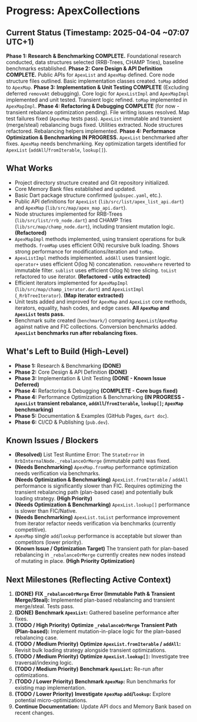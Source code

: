 # Progress: ApexCollections

## Current Status (Timestamp: 2025-04-04 ~07:07 UTC+1)

**Phase 1: Research & Benchmarking COMPLETE.** Foundational research conducted, data structures selected (RRB-Trees, CHAMP Tries), baseline benchmarks established.
**Phase 2: Core Design & API Definition COMPLETE.** Public APIs for `ApexList` and `ApexMap` defined. Core node structure files outlined. Basic implementation classes created. `toMap` added to `ApexMap`.
**Phase 3: Implementation & Unit Testing COMPLETE** (Excluding deferred `removeAt` debugging). Core logic for `ApexListImpl` and `ApexMapImpl` implemented and unit tested. Transient logic refined. `toMap` implemented in `ApexMapImpl`.
**Phase 4: Refactoring & Debugging COMPLETE** (for now - transient rebalance optimization pending). File writing issues resolved. Map test failures fixed (`ApexMap` tests pass). `ApexList` immutable and transient (merge/steal) rebalancing bugs fixed. Utilities extracted. Node structures refactored. Rebalancing helpers implemented.
**Phase 4: Performance Optimization & Benchmarking IN PROGRESS.** `ApexList` benchmarked after fixes. `ApexMap` needs benchmarking. Key optimization targets identified for `ApexList` (`addAll`/`fromIterable`, `lookup[]`).

## What Works

-   Project directory structure created and Git repository initialized.
-   Core Memory Bank files established and updated.
-   Basic Dart package structure confirmed (`pubspec.yaml`, etc.).
-   Public API definitions for `ApexList` (`lib/src/list/apex_list_api.dart`) and `ApexMap` (`lib/src/map/apex_map_api.dart`).
-   Node structures implemented for RRB-Trees (`lib/src/list/rrb_node.dart`) and CHAMP Tries (`lib/src/map/champ_node.dart`), including transient mutation logic. **(Refactored)**
-   `ApexMapImpl` methods implemented, using transient operations for bulk methods. `fromMap` uses efficient O(N) recursive bulk loading. Shows strong performance for modifications/iteration and `toMap`.
-   `ApexListImpl` methods implemented. `addAll` uses transient logic. `operator+` uses efficient O(log N) concatenation. `removeWhere` reverted to immutable filter. `sublist` uses efficient O(log N) tree slicing. `toList` refactored to use iterator. **(Refactored - utils extracted)**
-   Efficient iterators implemented for `ApexMapImpl` (`lib/src/map/champ_iterator.dart`) and `ApexListImpl` (`_RrbTreeIterator`). **(Map iterator extracted)**
-   Unit tests added and improved for `ApexMap` and `ApexList` core methods, iterators, equality, hash codes, and edge cases. **All `ApexMap` and `ApexList` tests pass.**
-   Benchmark suite created (`benchmark/`) comparing `ApexList`/`ApexMap` against native and FIC collections. Conversion benchmarks added. **`ApexList` benchmarks run after rebalancing fixes.**

## What's Left to Build (High-Level)

-   **Phase 1:** Research & Benchmarking **(DONE)**
-   **Phase 2:** Core Design & API Definition **(DONE)**
-   **Phase 3:** Implementation & Unit Testing **(DONE - Known Issue Deferred)**
-   **Phase 4:** Refactoring & Debugging **(COMPLETE - Core bugs fixed)**
-   **Phase 4:** Performance Optimization & Benchmarking **(IN PROGRESS - `ApexList` transient rebalance, `addAll`/`fromIterable`, `lookup[]`; `ApexMap` benchmarking)**
-   **Phase 5:** Documentation & Examples (GitHub Pages, `dart doc`).
-   **Phase 6:** CI/CD & Publishing (`pub.dev`).

## Known Issues / Blockers

-   **(Resolved)** List Test Runtime Error: The `StateError` in `RrbInternalNode._rebalanceOrMerge` (immutable path) was fixed.
-   **(Needs Benchmarking)** `ApexMap.fromMap` performance optimization needs verification via benchmarks.
-   **(Needs Optimization & Benchmarking)** `ApexList.fromIterable` / `addAll` performance is significantly slower than FIC. Requires optimizing the transient rebalancing path (plan-based case) and potentially bulk loading strategy. **(High Priority)**
-   **(Needs Optimization & Benchmarking)** `ApexList.lookup[]` performance is slower than FIC/Native.
-   **(Needs Benchmarking)** `ApexList.toList` performance improvement from iterator refactor needs verification via benchmarks (currently competitive).
-   `ApexMap` single `add`/`lookup` performance is acceptable but slower than competitors (lower priority).
-   **(Known Issue / Optimization Target)** The transient path for plan-based rebalancing in `_rebalanceOrMerge` currently creates new nodes instead of mutating in place. **(High Priority Optimization)**

## Next Milestones (Reflecting Active Context)

 1.  **(DONE)** **FIX `_rebalanceOrMerge` Error (Immutable Path & Transient Merge/Steal):** Implemented plan-based rebalancing and transient merge/steal. Tests pass.
 2.  **(DONE)** **Benchmark `ApexList`:** Gathered baseline performance after fixes.
 3.  **(TODO / High Priority)** **Optimize `_rebalanceOrMerge` Transient Path (Plan-based):** Implement mutation-in-place logic for the plan-based rebalancing case.
 4.  **(TODO / Medium Priority)** **Optimize `ApexList.fromIterable` / `addAll`:** Revisit bulk loading strategy alongside transient optimizations.
 5.  **(TODO / Medium Priority)** **Optimize `ApexList.lookup[]`:** Investigate tree traversal/indexing logic.
 6.  **(TODO / Medium Priority)** **Benchmark `ApexList`:** Re-run after optimizations.
 7.  **(TODO / Lower Priority)** **Benchmark `ApexMap`:** Run benchmarks for existing map implementation.
 8.  **(TODO / Lower Priority)** **Investigate `ApexMap` `add`/`lookup`:** Explore potential micro-optimizations.
 9.  **Continue Documentation:** Update API docs and Memory Bank based on recent changes.